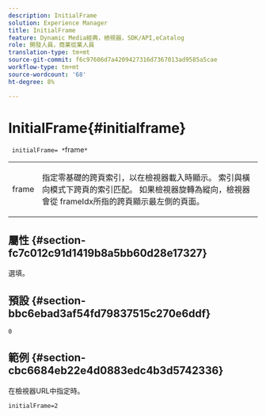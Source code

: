 ```yaml
---
description: InitialFrame
solution: Experience Manager
title: InitialFrame
feature: Dynamic Media經典，檢視器，SDK/API,eCatalog
role: 開發人員，商業從業人員
translation-type: tm+mt
source-git-commit: f6c97606d7a4209427316d7367013ad9585a5cae
workflow-type: tm+mt
source-wordcount: '68'
ht-degree: 8%

---
```



# InitialFrame{#initialframe}

` initialFrame= *`frame`*`

<table id="table_06B5F795889E402FB6BCEA4D882E1422"> 
 <tbody> 
  <tr> 
   <td colname="col1"> <p> <span class="codeph"><span class="varname"> frame</span></span> </p> </td> 
   <td colname="col2"> <p> 指定零基礎的跨頁索引，以在檢視器載入時顯示。 索引與橫向模式下跨頁的索引匹配。 如果檢視器旋轉為縱向，檢視器會從<span class="codeph"> frameIdx</span>所指的跨頁顯示最左側的頁面。 </p> </td> 
  </tr> 
 </tbody> 
</table>

## 屬性 {#section-fc7c012c91d1419b8a5bb60d28e17327}

選填。

## 預設 {#section-bbc6ebad3af54fd79837515c270e6ddf}

`0`

## 範例 {#section-cbc6684eb22e4d0883edc4b3d5742336}

在檢視器URL中指定時。

```
initialFrame=2
```

